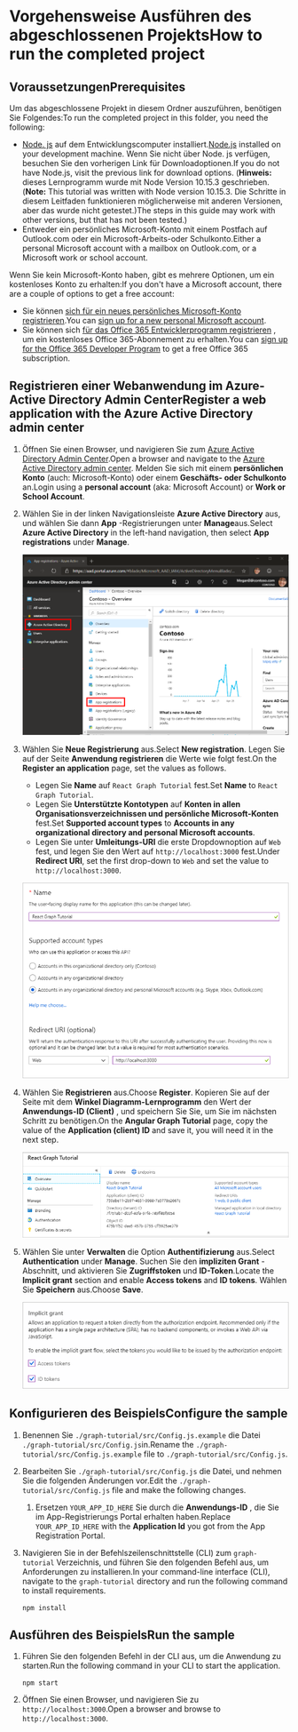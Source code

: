 # <a name="how-to-run-the-completed-project"></a><span data-ttu-id="ad6b9-101">Vorgehensweise Ausführen des abgeschlossenen Projekts</span><span class="sxs-lookup"><span data-stu-id="ad6b9-101">How to run the completed project</span></span>

## <a name="prerequisites"></a><span data-ttu-id="ad6b9-102">Voraussetzungen</span><span class="sxs-lookup"><span data-stu-id="ad6b9-102">Prerequisites</span></span>

<span data-ttu-id="ad6b9-103">Um das abgeschlossene Projekt in diesem Ordner auszuführen, benötigen Sie Folgendes:</span><span class="sxs-lookup"><span data-stu-id="ad6b9-103">To run the completed project in this folder, you need the following:</span></span>

- <span data-ttu-id="ad6b9-104">[Node. js](https://nodejs.org) auf dem Entwicklungscomputer installiert.</span><span class="sxs-lookup"><span data-stu-id="ad6b9-104">[Node.js](https://nodejs.org) installed on your development machine.</span></span> <span data-ttu-id="ad6b9-105">Wenn Sie nicht über Node. js verfügen, besuchen Sie den vorherigen Link für Downloadoptionen.</span><span class="sxs-lookup"><span data-stu-id="ad6b9-105">If you do not have Node.js, visit the previous link for download options.</span></span> <span data-ttu-id="ad6b9-106">(**Hinweis:** dieses Lernprogramm wurde mit Node Version 10.15.3 geschrieben.</span><span class="sxs-lookup"><span data-stu-id="ad6b9-106">(**Note:** This tutorial was written with Node version 10.15.3.</span></span> <span data-ttu-id="ad6b9-107">Die Schritte in diesem Leitfaden funktionieren möglicherweise mit anderen Versionen, aber das wurde nicht getestet.)</span><span class="sxs-lookup"><span data-stu-id="ad6b9-107">The steps in this guide may work with other versions, but that has not been tested.)</span></span>
- <span data-ttu-id="ad6b9-108">Entweder ein persönliches Microsoft-Konto mit einem Postfach auf Outlook.com oder ein Microsoft-Arbeits-oder Schulkonto.</span><span class="sxs-lookup"><span data-stu-id="ad6b9-108">Either a personal Microsoft account with a mailbox on Outlook.com, or a Microsoft work or school account.</span></span>

<span data-ttu-id="ad6b9-109">Wenn Sie kein Microsoft-Konto haben, gibt es mehrere Optionen, um ein kostenloses Konto zu erhalten:</span><span class="sxs-lookup"><span data-stu-id="ad6b9-109">If you don't have a Microsoft account, there are a couple of options to get a free account:</span></span>

- <span data-ttu-id="ad6b9-110">Sie können [sich für ein neues persönliches Microsoft-Konto registrieren](https://signup.live.com/signup?wa=wsignin1.0&rpsnv=12&ct=1454618383&rver=6.4.6456.0&wp=MBI_SSL_SHARED&wreply=https://mail.live.com/default.aspx&id=64855&cbcxt=mai&bk=1454618383&uiflavor=web&uaid=b213a65b4fdc484382b6622b3ecaa547&mkt=E-US&lc=1033&lic=1).</span><span class="sxs-lookup"><span data-stu-id="ad6b9-110">You can [sign up for a new personal Microsoft account](https://signup.live.com/signup?wa=wsignin1.0&rpsnv=12&ct=1454618383&rver=6.4.6456.0&wp=MBI_SSL_SHARED&wreply=https://mail.live.com/default.aspx&id=64855&cbcxt=mai&bk=1454618383&uiflavor=web&uaid=b213a65b4fdc484382b6622b3ecaa547&mkt=E-US&lc=1033&lic=1).</span></span>
- <span data-ttu-id="ad6b9-111">Sie können sich [für das Office 365 Entwicklerprogramm registrieren](https://developer.microsoft.com/office/dev-program) , um ein kostenloses Office 365-Abonnement zu erhalten.</span><span class="sxs-lookup"><span data-stu-id="ad6b9-111">You can [sign up for the Office 365 Developer Program](https://developer.microsoft.com/office/dev-program) to get a free Office 365 subscription.</span></span>

## <a name="register-a-web-application-with-the-azure-active-directory-admin-center"></a><span data-ttu-id="ad6b9-112">Registrieren einer Webanwendung im Azure-Active Directory Admin Center</span><span class="sxs-lookup"><span data-stu-id="ad6b9-112">Register a web application with the Azure Active Directory admin center</span></span>

1. <span data-ttu-id="ad6b9-113">Öffnen Sie einen Browser, und navigieren Sie zum [Azure Active Directory Admin Center](https://aad.portal.azure.com).</span><span class="sxs-lookup"><span data-stu-id="ad6b9-113">Open a browser and navigate to the [Azure Active Directory admin center](https://aad.portal.azure.com).</span></span> <span data-ttu-id="ad6b9-114">Melden Sie sich mit einem **persönlichen Konto** (auch: Microsoft-Konto) oder einem **Geschäfts- oder Schulkonto** an.</span><span class="sxs-lookup"><span data-stu-id="ad6b9-114">Login using a **personal account** (aka: Microsoft Account) or **Work or School Account**.</span></span>

1. <span data-ttu-id="ad6b9-115">Wählen Sie in der linken Navigationsleiste **Azure Active Directory** aus, und wählen Sie dann **App** -Registrierungen unter **Manage**aus.</span><span class="sxs-lookup"><span data-stu-id="ad6b9-115">Select **Azure Active Directory** in the left-hand navigation, then select **App registrations** under **Manage**.</span></span>

    ![<span data-ttu-id="ad6b9-116">Ein Screenshot der APP-Registrierungen</span><span class="sxs-lookup"><span data-stu-id="ad6b9-116">A screenshot of the App registrations</span></span> ](/tutorial/images/aad-portal-app-registrations.png)

1. <span data-ttu-id="ad6b9-117">Wählen Sie **Neue Registrierung** aus.</span><span class="sxs-lookup"><span data-stu-id="ad6b9-117">Select **New registration**.</span></span> <span data-ttu-id="ad6b9-118">Legen Sie auf der Seite **Anwendung registrieren** die Werte wie folgt fest.</span><span class="sxs-lookup"><span data-stu-id="ad6b9-118">On the **Register an application** page, set the values as follows.</span></span>

    - <span data-ttu-id="ad6b9-119">Legen Sie **Name** auf `React Graph Tutorial` fest.</span><span class="sxs-lookup"><span data-stu-id="ad6b9-119">Set **Name** to `React Graph Tutorial`.</span></span>
    - <span data-ttu-id="ad6b9-120">Legen Sie **Unterstützte Kontotypen** auf **Konten in allen Organisationsverzeichnissen und persönliche Microsoft-Konten** fest.</span><span class="sxs-lookup"><span data-stu-id="ad6b9-120">Set **Supported account types** to **Accounts in any organizational directory and personal Microsoft accounts**.</span></span>
    - <span data-ttu-id="ad6b9-121">Legen Sie unter **Umleitungs-URI** die erste Dropdownoption auf `Web` fest, und legen Sie den Wert auf `http://localhost:3000` fest.</span><span class="sxs-lookup"><span data-stu-id="ad6b9-121">Under **Redirect URI**, set the first drop-down to `Web` and set the value to `http://localhost:3000`.</span></span>

    ![Screenshot der Seite "Anwendung registrieren"](/tutorial/images/aad-register-an-app.png)

1. <span data-ttu-id="ad6b9-123">Wählen Sie **Registrieren** aus.</span><span class="sxs-lookup"><span data-stu-id="ad6b9-123">Choose **Register**.</span></span> <span data-ttu-id="ad6b9-124">Kopieren Sie auf der Seite mit dem **Winkel Diagramm-Lernprogramm** den Wert der **Anwendungs-ID (Client)** , und speichern Sie Sie, um Sie im nächsten Schritt zu benötigen.</span><span class="sxs-lookup"><span data-stu-id="ad6b9-124">On the **Angular Graph Tutorial** page, copy the value of the **Application (client) ID** and save it, you will need it in the next step.</span></span>

    ![Ein Screenshot der Anwendungs-ID der neuen App-Registrierung](/tutorial/images/aad-application-id.png)

1. <span data-ttu-id="ad6b9-126">Wählen Sie unter **Verwalten** die Option **Authentifizierung** aus.</span><span class="sxs-lookup"><span data-stu-id="ad6b9-126">Select **Authentication** under **Manage**.</span></span> <span data-ttu-id="ad6b9-127">Suchen Sie den **impliziten Grant** -Abschnitt, und aktivieren Sie **Zugriffstoken** und **ID-Token**.</span><span class="sxs-lookup"><span data-stu-id="ad6b9-127">Locate the **Implicit grant** section and enable **Access tokens** and **ID tokens**.</span></span> <span data-ttu-id="ad6b9-128">Wählen Sie **Speichern** aus.</span><span class="sxs-lookup"><span data-stu-id="ad6b9-128">Choose **Save**.</span></span>

    ![Screenshot des impliziten Grant-Abschnitts](/tutorial/images/aad-implicit-grant.png)

## <a name="configure-the-sample"></a><span data-ttu-id="ad6b9-130">Konfigurieren des Beispiels</span><span class="sxs-lookup"><span data-stu-id="ad6b9-130">Configure the sample</span></span>

1. <span data-ttu-id="ad6b9-131">Benennen Sie `./graph-tutorial/src/Config.js.example` die Datei `./graph-tutorial/src/Config.js`in.</span><span class="sxs-lookup"><span data-stu-id="ad6b9-131">Rename the `./graph-tutorial/src/Config.js.example` file to `./graph-tutorial/src/Config.js`.</span></span>
1. <span data-ttu-id="ad6b9-132">Bearbeiten Sie `./graph-tutorial/src/Config.js` die Datei, und nehmen Sie die folgenden Änderungen vor.</span><span class="sxs-lookup"><span data-stu-id="ad6b9-132">Edit the `./graph-tutorial/src/Config.js` file and make the following changes.</span></span>
    1. <span data-ttu-id="ad6b9-133">Ersetzen `YOUR_APP_ID_HERE` Sie durch die **Anwendungs-ID** , die Sie im App-Registrierungs Portal erhalten haben.</span><span class="sxs-lookup"><span data-stu-id="ad6b9-133">Replace `YOUR_APP_ID_HERE` with the **Application Id** you got from the App Registration Portal.</span></span>
1. <span data-ttu-id="ad6b9-134">Navigieren Sie in der Befehlszeilenschnittstelle (CLI) zum `graph-tutorial` Verzeichnis, und führen Sie den folgenden Befehl aus, um Anforderungen zu installieren.</span><span class="sxs-lookup"><span data-stu-id="ad6b9-134">In your command-line interface (CLI), navigate to the `graph-tutorial` directory and run the following command to install requirements.</span></span>

    ```Shell
    npm install
    ```

## <a name="run-the-sample"></a><span data-ttu-id="ad6b9-135">Ausführen des Beispiels</span><span class="sxs-lookup"><span data-stu-id="ad6b9-135">Run the sample</span></span>

1. <span data-ttu-id="ad6b9-136">Führen Sie den folgenden Befehl in der CLI aus, um die Anwendung zu starten.</span><span class="sxs-lookup"><span data-stu-id="ad6b9-136">Run the following command in your CLI to start the application.</span></span>

    ```Shell
    npm start
    ```

1. <span data-ttu-id="ad6b9-137">Öffnen Sie einen Browser, und navigieren Sie zu `http://localhost:3000`.</span><span class="sxs-lookup"><span data-stu-id="ad6b9-137">Open a browser and browse to `http://localhost:3000`.</span></span>